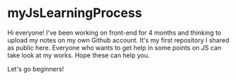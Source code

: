 # myJsLearningProcess
Hi everyone! I've been working on front-end for 4 months and thinking to upload my notes on my own Github account.
It's my first repository I shared as public here. 
Everyone who wants to get help in some points on JS can take look at my works. Hope these can help you.

Let's go beginners!
